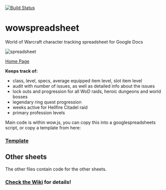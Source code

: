 [![Build Status](https://travis-ci.org/Slashbunny/wowspreadsheet.svg?branch=master)](https://travis-ci.org/Slashbunny/wowspreadsheet)
# wowspreadsheet
World of Warcraft character tracking spreadsheet for Google Docs

 ![spreadsheet](http://bruk.org/wow/images/v1.gif "Spreadsheet")
 
[Home Page](http://bruk.org/wow/)
 
**Keeps track of:**
<ul>
 <li>class, level, specs, average equipped item level, slot item level</li>
 <li>audit with number of issues, as well as detailed info about the issues</li>
 <li>lock outs and progression for all WoD raids, heroic dungeons and world bosses</li>
 <li>legendary ring quest progression</li>
 <li>weeks active for Hellfire Citadel raid</li>
 <li>primary profession levels</li>
 </ul>
 
 Main code is within wow.js, you can copy this into a googlespreadsheets script, or copy a template from here:
 ### [Template](http://docs.google.com/spreadsheets/d/1bSLd9wcOqDxbdxK7JDmzi3hAedbNk2VjuQ0CdAAW13E/edit#gid=1114934197)
 


Other sheets
----
The other files contain code for the other sheets.
### [Check the Wiki](https://github.com/brewk/wowspreadsheet/wiki/Other-Spreadsheets) for details!

